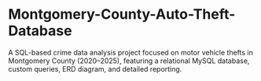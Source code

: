 # Montgomery-County-Auto-Theft-Database
A SQL-based crime data analysis project focused on motor vehicle thefts in Montgomery County (2020–2025), featuring a relational MySQL database, custom queries, ERD diagram, and detailed reporting.

